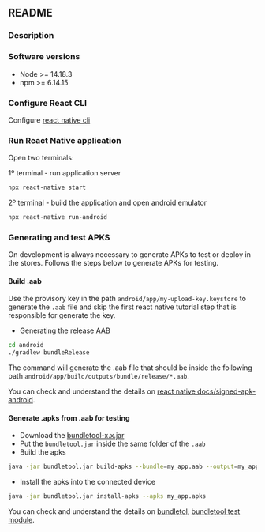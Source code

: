 ## README

### Description

### Software versions

- Node >= 14.18.3
- npm >= 6.14.15

### Configure React CLI

Configure [react native cli](https://reactnative.dev/docs/environment-setup)

### Run React Native application

Open two terminals:

1º terminal - run application server

```bash
npx react-native start
```

2º terminal - build the application and open android emulator

```bash
npx react-native run-android
```

### Generating and test APKS

On development is always necessary to generate APKs to test or deploy
in the stores. Follows the steps below to generate APKs for testing.

#### Build .aab
<!-- TODO: Provide a secure way to build and sign the apk. -->
Use the provisory key in the path `android/app/my-upload-key.keystore` to
generate the `.aab` file and skip the first react native tutorial step that
is responsible for generate the key.

- Generating the release AAB

```bash
cd android
./gradlew bundleRelease
```

The command will generate the .aab file that should be inside the following path
`android/app/build/outputs/bundle/release/*.aab`.

You can check and understand the details on [react native docs/signed-apk-android](https://reactnative.dev/docs/signed-apk-android).

#### Generate .apks from .aab for testing

- Download the [bundletool-x.x.jar](https://github.com/google/bundletool/releases)
- Put the `bundletool.jar` inside the same folder of the `.aab`
- Build the apks

```bash
java -jar bundletool.jar build-apks --bundle=my_app.aab --output=my_app.apks --connected-device --local-testing --ks=my-upload-key.keystore --ks-key-alias=my-key-alias --ks-pass=pass:123456 --overwrite
```

- Install the apks into the connected device

```bash
java -jar bundletool.jar install-apks --apks my_app.apks
```

You can check and understand the details on [bundletol](https://developer.android.com/studio/command-line/bundletool),
[bundletool test module](https://developer.android.com/guide/app-bundle/test/testing-fakesplitinstallmanager).

